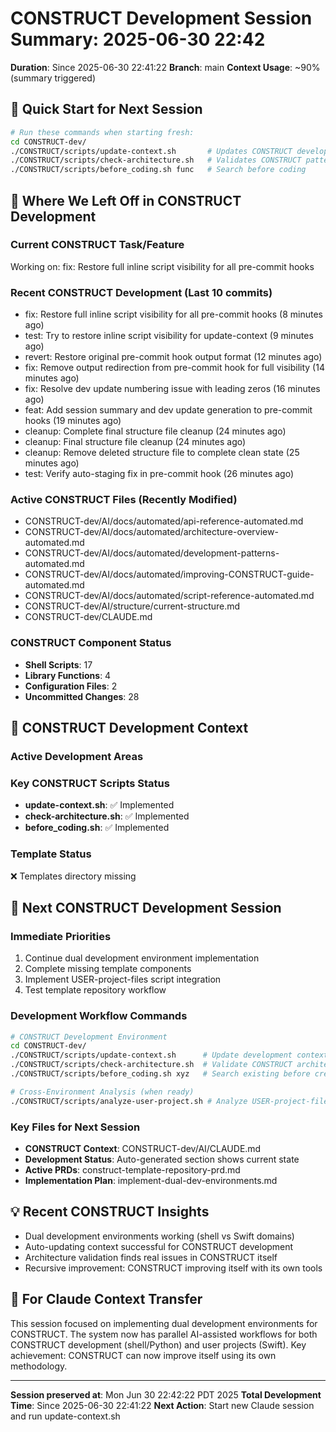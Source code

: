 # CONSTRUCT Development Session Summary: 2025-06-30 22:42
**Duration**: Since 2025-06-30 22:41:22
**Branch**: main
**Context Usage**: ~90% (summary triggered)

## 🎯 Quick Start for Next Session
```bash
# Run these commands when starting fresh:
cd CONSTRUCT-dev/
./CONSTRUCT/scripts/update-context.sh       # Updates CONSTRUCT development context
./CONSTRUCT/scripts/check-architecture.sh   # Validates CONSTRUCT patterns
./CONSTRUCT/scripts/before_coding.sh func   # Search before coding
```

## 📍 Where We Left Off in CONSTRUCT Development

### Current CONSTRUCT Task/Feature
Working on: fix: Restore full inline script visibility for all pre-commit hooks

### Recent CONSTRUCT Development (Last 10 commits)
- fix: Restore full inline script visibility for all pre-commit hooks (8 minutes ago)
- test: Try to restore inline script visibility for update-context (9 minutes ago)
- revert: Restore original pre-commit hook output format (12 minutes ago)
- fix: Remove output redirection from pre-commit hook for full visibility (14 minutes ago)
- fix: Resolve dev update numbering issue with leading zeros (16 minutes ago)
- feat: Add session summary and dev update generation to pre-commit hooks (19 minutes ago)
- cleanup: Complete final structure file cleanup (24 minutes ago)
- cleanup: Final structure file cleanup (24 minutes ago)
- cleanup: Remove deleted structure file to complete clean state (25 minutes ago)
- test: Verify auto-staging fix in pre-commit hook (26 minutes ago)

### Active CONSTRUCT Files (Recently Modified)
- CONSTRUCT-dev/AI/docs/automated/api-reference-automated.md
- CONSTRUCT-dev/AI/docs/automated/architecture-overview-automated.md
- CONSTRUCT-dev/AI/docs/automated/development-patterns-automated.md
- CONSTRUCT-dev/AI/docs/automated/improving-CONSTRUCT-guide-automated.md
- CONSTRUCT-dev/AI/docs/automated/script-reference-automated.md
- CONSTRUCT-dev/AI/structure/current-structure.md
- CONSTRUCT-dev/CLAUDE.md

### CONSTRUCT Component Status
- **Shell Scripts**:       17
- **Library Functions**:        4
- **Configuration Files**:        2
- **Uncommitted Changes**:       28

## 🔧 CONSTRUCT Development Context

### Active Development Areas


### Key CONSTRUCT Scripts Status
- **update-context.sh**: ✅ Implemented
- **check-architecture.sh**: ✅ Implemented
- **before_coding.sh**: ✅ Implemented

### Template Status
❌ Templates directory missing

## 🚀 Next CONSTRUCT Development Session

### Immediate Priorities
1. Continue dual development environment implementation
2. Complete missing template components
3. Implement USER-project-files script integration
4. Test template repository workflow

### Development Workflow Commands
```bash
# CONSTRUCT Development Environment
cd CONSTRUCT-dev/
./CONSTRUCT/scripts/update-context.sh      # Update development context
./CONSTRUCT/scripts/check-architecture.sh  # Validate CONSTRUCT architecture
./CONSTRUCT/scripts/before_coding.sh xyz   # Search existing before creating

# Cross-Environment Analysis (when ready)
./CONSTRUCT/scripts/analyze-user-project.sh # Analyze USER-project-files patterns
```

### Key Files for Next Session
- **CONSTRUCT Context**: CONSTRUCT-dev/AI/CLAUDE.md
- **Development Status**: Auto-generated section shows current state
- **Active PRDs**: construct-template-repository-prd.md
- **Implementation Plan**: implement-dual-dev-environments.md

## 💡 Recent CONSTRUCT Insights
- Dual development environments working (shell vs Swift domains)
- Auto-updating context successful for CONSTRUCT development
- Architecture validation finds real issues in CONSTRUCT itself
- Recursive improvement: CONSTRUCT improving itself with its own tools

## 🤖 For Claude Context Transfer
This session focused on implementing dual development environments for CONSTRUCT. The system now has parallel AI-assisted workflows for both CONSTRUCT development (shell/Python) and user projects (Swift). Key achievement: CONSTRUCT can now improve itself using its own methodology.

---
**Session preserved at**: Mon Jun 30 22:42:22 PDT 2025
**Total Development Time**: Since 2025-06-30 22:41:22
**Next Action**: Start new Claude session and run update-context.sh
